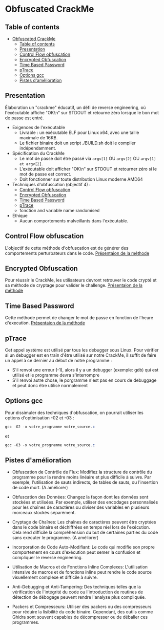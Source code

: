 # Obfuscated CrackMe

<!-- TODO: Rajouter les techniques d'obfuscation que vous avez implémentées dans la présentation -->

## Table of contents

- [Obfuscated CrackMe](#obfuscated-crackme)
  - [Table of contents](#table-of-contents)
  - [Presentation](#presentation)
  - [Control Flow obfuscation](#control-flow-obfuscation)
  - [Encrypted Obfuscation](#encrypted-obfuscation)
  - [Time Based Password](#time-based-password)
  - [pTrace](#ptrace)
  - [Options gcc](#options-gcc)
  - [Pistes d'amélioration](#pistes-damélioration)

## Presentation

Élaboration un "crackme" éducatif, un défi de reverse engineering, où l'exécutable affiche "OK\n" sur STDOUT et retourne zéro lorsque le bon mot de passe est entré.

- Exigences de l'exécutable
  - Livrable :  un exécutable ELF pour Linux x64, avec une taille maximale de 16KB.
  - Le fichier binaire doit un script ./BUILD.sh doit le compiler indépendamment.
- Spécification du CrackMe
  - Le mot de passe doit être passé via `argv[1]` OU `argv[2]` OU `argv[1] et argv[2]`.
  - L'exécutable doit afficher "OK\n" sur STDOUT et retourner zéro si le mot de passe est correct.
  - Doit fonctionner sur toute distribution Linux moderne AMD64
- Techniques d'obfuscation (objectif 4) :
  - [Control Flow obfuscation](#Method1)
  - [Encrypted Obfuscation](#Method2)
  - [Time Based Password](#time-based-password)
  - [pTrace](#ptrace)
  - fonction and variable name randomised
- Ethique
  - Aucun comportements malveillants dans l'exécutable.

## Control Flow obfuscation

L'objectif de cette méthode d'obfuscation est de générer des comportements perturbateurs dans le code.
[Présentaion de la méthode](./Control_Flow_Obfucation.c)

## Encrypted Obfuscation

Pour réussir le CrackMe, les utilisateurs devront retrouver le code crypté et sa méthode de cryptage pour valider le challenge.
[Présentaion de la méthode](./Encrypted_Obfuscation.c)

## Time Based Password

Cette méthode permet de changer le mot de passe en fonction de l'heure d'execution.
[Présentaion de la méthode](./Time_changing_password.c)

## pTrace

Cet appel système est utilisé par tous les debugger sous Linux. 
Pour vérifier si un debugger est en train d'être utilisé sur notre CrackMe, il suffit de faire un appel à ce dernier au début de notre programme : 
  - S'il renvoi une erreur (-1), alors il y a un debugger (exemple: gdb) qui est utilisé et le programme devra s'interrompre
  - S'il renvoi autre chose, le porgramme n'est pas en cours de debuggage et peut donc être utilisé normalement

## Options gcc

Pour dissimuler des techniques d'obfuscation, on pourrait utiliser les options d'optimisation -02 et -03 : 

```powershell
gcc -O2 -o votre_programme votre_source.c
```
et
```powershell
gcc -O3 -o votre_programme votre_source.c
```

## Pistes d'amélioration

- Obfuscation de Contrôle de Flux: Modifiez la structure de contrôle du programme pour la rendre moins linéaire et plus difficile à suivre. Par exemple, l'utilisation de sauts indirects, de tables de sauts, ou l'insertion de code mort. (A améliorer)

- Obfuscation des Données: Changez la façon dont les données sont stockées et utilisées. Par exemple, utiliser des encodages personnalisés pour les chaînes de caractères ou diviser des variables en plusieurs morceaux stockés séparément.

- Cryptage de Chaînes: Les chaînes de caractères peuvent être cryptées dans le code binaire et déchiffrées en temps réel lors de l'exécution. Cela rend difficile la compréhension du but de certaines parties du code sans exécuter le programme. (A améliorer)

- Incorporation de Code Auto-Modifiant: Le code qui modifie son propre comportement en cours d'exécution peut semer la confusion et compliquer le reverse engineering.

- Utilisation de Macros et de Fonctions Inline Complexes: L'utilisation intensive de macros et de fonctions inline peut rendre le code source visuellement complexe et difficile à suivre.

- Anti-Debugging et Anti-Tampering: Des techniques telles que la vérification de l'intégrité du code ou l'introduction de routines de détection de débogage peuvent rendre l'analyse plus compliquée.

- Packers et Compresseurs: Utiliser des packers ou des compresseurs pour réduire la lisibilité du code binaire. Cependant, des outils comme Ghidra sont souvent capables de décompresser ou de déballer ces programmes.